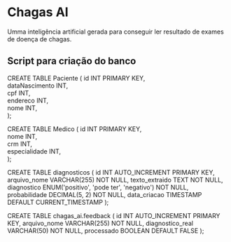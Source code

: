 # Chagas AI 

Umma inteligência artificial gerada para conseguir ler resultado de exames de doença de chagas. 

## Script para criação do banco

CREATE TABLE Paciente 
( 
 id INT PRIMARY KEY,  
 dataNascimento INT,  
 cpf INT,  
 endereco INT,  
 nome INT,  
); 

CREATE TABLE Medico 
( 
 id INT PRIMARY KEY,  
 nome INT,  
 crm INT,  
 especialidade INT,  
); 

CREATE TABLE diagnosticos (
    id INT AUTO_INCREMENT PRIMARY KEY,
    arquivo_nome VARCHAR(255) NOT NULL,
    texto_extraido TEXT NOT NULL,
    diagnostico ENUM('positivo', 'pode ter', 'negativo') NOT NULL,
    probabilidade DECIMAL(5, 2) NOT NULL,
    data_criacao TIMESTAMP DEFAULT CURRENT_TIMESTAMP
);

CREATE TABLE chagas_ai.feedback (
    id INT AUTO_INCREMENT PRIMARY KEY,
    arquivo_nome VARCHAR(255) NOT NULL,
    diagnostico_real VARCHAR(50) NOT NULL,
    processado BOOLEAN DEFAULT FALSE
);
